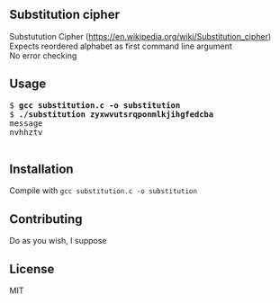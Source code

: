 ## Substitution cipher

Substutution Cipher (https://en.wikipedia.org/wiki/Substitution_cipher)  
Expects reordered alphabet as first command line argument  
No error checking

## Usage

<pre>
$ <b>gcc substitution.c -o substitution</b>
$ <b>./substitution zyxwvutsrqponmlkjihgfedcba</b>
message
nvhhztv
<ctrl+D>
</pre>

## Installation

Compile with `gcc substitution.c -o substitution`

## Contributing

Do as you wish, I suppose

## License

MIT